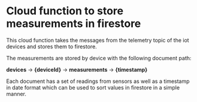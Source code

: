 # Cloud function to store measurements in firestore

This cloud function takes the messages from the telemetry topic of the iot devices and stores them to firestore.

The measurements are stored by device with the following document path:

**devices** -> **{deviceId}** -> **measurements** -> **{timestamp}** 

Each document has a set of readings from sensors as well as a timestamp in date format which can be used to sort values in firestore in a simple manner.